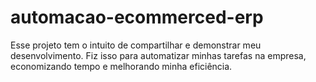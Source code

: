 # automacao-ecommerced-erp
Esse projeto tem o intuito de compartilhar e demonstrar meu desenvolvimento. Fiz isso para automatizar minhas tarefas na empresa, economizando tempo e melhorando minha eficiência.
